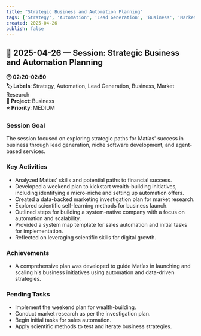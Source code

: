 ```yaml
---
title: "Strategic Business and Automation Planning"
tags: ['Strategy', 'Automation', 'Lead Generation', 'Business', 'Market Research']
created: 2025-04-26
publish: false
---
```


## 📅 2025-04-26 — Session: Strategic Business and Automation Planning

**🕒 02:20–02:50**  
**🏷️ Labels**: Strategy, Automation, Lead Generation, Business, Market Research  
**📂 Project**: Business  
**⭐ Priority**: MEDIUM  


### Session Goal
The session focused on exploring strategic paths for Matías' success in business through lead generation, niche software development, and agent-based services.

### Key Activities
- Analyzed Matías' skills and potential paths to financial success.
- Developed a weekend plan to kickstart wealth-building initiatives, including identifying a micro-niche and setting up automation offers.
- Created a data-backed marketing investigation plan for market research.
- Explored scientific self-learning methods for business launch.
- Outlined steps for building a system-native company with a focus on automation and scalability.
- Provided a system map template for sales automation and initial tasks for implementation.
- Reflected on leveraging scientific skills for digital growth.

### Achievements
- A comprehensive plan was developed to guide Matías in launching and scaling his business initiatives using automation and data-driven strategies.

### Pending Tasks
- Implement the weekend plan for wealth-building.
- Conduct market research as per the investigation plan.
- Begin initial tasks for sales automation.
- Apply scientific methods to test and iterate business strategies.
